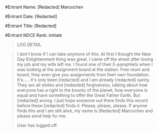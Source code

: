 #Entrant Name: [Redacted] Marcochev  
  
#Entrant Date: [Redacted]  
  
#Entrant Title: [Redacted]  
  
#Entrant NDCE Rank: Initiate  
  
>LOG DETAIL  
  
>I don't know if I can take anymore of this. At first I thought the New Day Enlightenment thing was great. I came off the street after losing my job and my wife left me. I found one of their E-pamphlets when I was looking at the assignment board at the station. Free room and board, they even give you assignments from their own foundation. It's..... it's only been [redacted] and I am already [redacted] sanity. They are all smiles and [redacted] forgiveness, talking about how everyone has a right to the bounty of the planet, how everyone is equal and have something to offer the Great Father Earth. But [redacted] wrong. I just hope someone out there finds this record before these [redacted] finds it. Please, please, please. If anyone finds this and I am still alive, my name is [Redacted] Marcochev and please send help for me.  
  
>User has logged off.  
